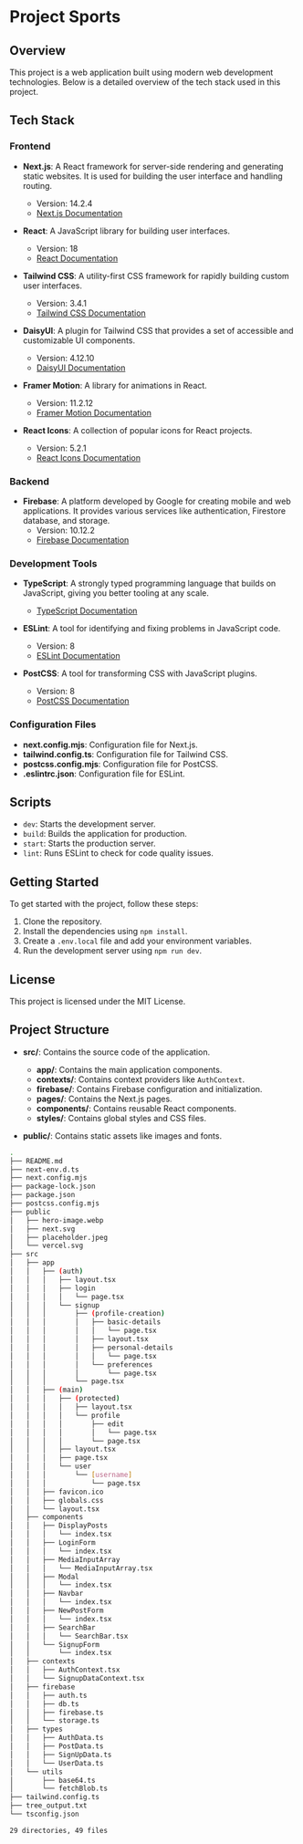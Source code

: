 # Project Sports

## Overview

This project is a web application built using modern web development technologies. Below is a detailed overview of the tech stack used in this project.

## Tech Stack

### Frontend

- **Next.js**: A React framework for server-side rendering and generating static websites. It is used for building the user interface and handling routing.
  - Version: 14.2.4
  - [Next.js Documentation](https://nextjs.org/docs)

- **React**: A JavaScript library for building user interfaces.
  - Version: 18
  - [React Documentation](https://reactjs.org/docs/getting-started.html)

- **Tailwind CSS**: A utility-first CSS framework for rapidly building custom user interfaces.
  - Version: 3.4.1
  - [Tailwind CSS Documentation](https://tailwindcss.com/docs)

- **DaisyUI**: A plugin for Tailwind CSS that provides a set of accessible and customizable UI components.
  - Version: 4.12.10
  - [DaisyUI Documentation](https://daisyui.com/docs)

- **Framer Motion**: A library for animations in React.
  - Version: 11.2.12
  - [Framer Motion Documentation](https://www.framer.com/motion/)

- **React Icons**: A collection of popular icons for React projects.
  - Version: 5.2.1
  - [React Icons Documentation](https://react-icons.github.io/react-icons/)

### Backend

- **Firebase**: A platform developed by Google for creating mobile and web applications. It provides various services like authentication, Firestore database, and storage.
  - Version: 10.12.2
  - [Firebase Documentation](https://firebase.google.com/docs)

### Development Tools

- **TypeScript**: A strongly typed programming language that builds on JavaScript, giving you better tooling at any scale.
  - [TypeScript Documentation](https://www.typescriptlang.org/docs/)

- **ESLint**: A tool for identifying and fixing problems in JavaScript code.
  - Version: 8
  - [ESLint Documentation](https://eslint.org/docs/latest/)

- **PostCSS**: A tool for transforming CSS with JavaScript plugins.
  - Version: 8
  - [PostCSS Documentation](https://postcss.org/)

### Configuration Files

- **next.config.mjs**: Configuration file for Next.js.
- **tailwind.config.ts**: Configuration file for Tailwind CSS.
- **postcss.config.mjs**: Configuration file for PostCSS.
- **.eslintrc.json**: Configuration file for ESLint.

## Scripts

- `dev`: Starts the development server.
- `build`: Builds the application for production.
- `start`: Starts the production server.
- `lint`: Runs ESLint to check for code quality issues.

## Getting Started

To get started with the project, follow these steps:

1. Clone the repository.
2. Install the dependencies using `npm install`.
3. Create a `.env.local` file and add your environment variables.
4. Run the development server using `npm run dev`.

## License

This project is licensed under the MIT License.



## Project Structure

- **src/**: Contains the source code of the application.
  - **app/**: Contains the main application components.
  - **contexts/**: Contains context providers like `AuthContext`.
  - **firebase/**: Contains Firebase configuration and initialization.
  - **pages/**: Contains the Next.js pages.
  - **components/**: Contains reusable React components.
  - **styles/**: Contains global styles and CSS files.

- **public/**: Contains static assets like images and fonts.


<!-- TREE STRUCTURE START -->
<!-- TREE STRUCTURE END -->

<!-- TREE STRUCTURE START -->
```bash
.
├── README.md
├── next-env.d.ts
├── next.config.mjs
├── package-lock.json
├── package.json
├── postcss.config.mjs
├── public
│   ├── hero-image.webp
│   ├── next.svg
│   ├── placeholder.jpeg
│   └── vercel.svg
├── src
│   ├── app
│   │   ├── (auth)
│   │   │   ├── layout.tsx
│   │   │   ├── login
│   │   │   │   └── page.tsx
│   │   │   └── signup
│   │   │       ├── (profile-creation)
│   │   │       │   ├── basic-details
│   │   │       │   │   └── page.tsx
│   │   │       │   ├── layout.tsx
│   │   │       │   ├── personal-details
│   │   │       │   │   └── page.tsx
│   │   │       │   └── preferences
│   │   │       │       └── page.tsx
│   │   │       └── page.tsx
│   │   ├── (main)
│   │   │   ├── (protected)
│   │   │   │   ├── layout.tsx
│   │   │   │   └── profile
│   │   │   │       ├── edit
│   │   │   │       │   └── page.tsx
│   │   │   │       └── page.tsx
│   │   │   ├── layout.tsx
│   │   │   ├── page.tsx
│   │   │   └── user
│   │   │       └── [username]
│   │   │           └── page.tsx
│   │   ├── favicon.ico
│   │   ├── globals.css
│   │   └── layout.tsx
│   ├── components
│   │   ├── DisplayPosts
│   │   │   └── index.tsx
│   │   ├── LoginForm
│   │   │   └── index.tsx
│   │   ├── MediaInputArray
│   │   │   └── MediaInputArray.tsx
│   │   ├── Modal
│   │   │   └── index.tsx
│   │   ├── Navbar
│   │   │   └── index.tsx
│   │   ├── NewPostForm
│   │   │   └── index.tsx
│   │   ├── SearchBar
│   │   │   └── SearchBar.tsx
│   │   └── SignupForm
│   │       └── index.tsx
│   ├── contexts
│   │   ├── AuthContext.tsx
│   │   └── SignupDataContext.tsx
│   ├── firebase
│   │   ├── auth.ts
│   │   ├── db.ts
│   │   ├── firebase.ts
│   │   └── storage.ts
│   ├── types
│   │   ├── AuthData.ts
│   │   ├── PostData.ts
│   │   ├── SignUpData.ts
│   │   └── UserData.ts
│   └── utils
│       ├── base64.ts
│       └── fetchBlob.ts
├── tailwind.config.ts
├── tree_output.txt
└── tsconfig.json

29 directories, 49 files
```
<!-- TREE STRUCTURE END -->
